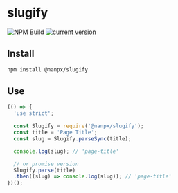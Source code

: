 # slugify

![NPM Build](https://github.com/nanpx/slugify/actions/workflows/npm-build.yml/badge.svg) [![current version](https://img.shields.io/npm/v/@nanpx/slugify.svg?style=flat-square)](https://www.npmjs.com/package/@nanpx/slugify)

## Install

```bash
npm install @nanpx/slugify
```

## Use

```javascript
(() => {
  'use strict';

  const Slugify = require('@nanpx/slugify');
  const title = 'Page Title';
  const slug = Slugify.parseSync(title);

  console.log(slug); // 'page-title'

  // or promise version
  Slugify.parse(title)
  .then((slug) => console.log(slug)); // 'page-title'
})();
```
